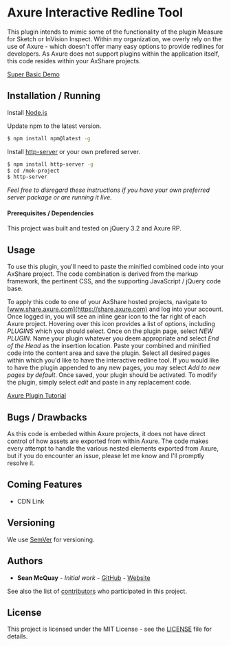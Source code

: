 # Axure Interactive Redline Tool
This plugin intends to mimic some of the functionality of the plugin Measure for Sketch or InVision Inspect. Within my organization, we overly rely on the use of Axure - which doesn't offer many easy options to provide redlines for developers. As Axure does not support plugins within the application itself, this code resides within your AxShare projects. 

[Super Basic Demo](http://71gjur.AxShare.com/#g=1&p=test)

## Installation / Running

Install [Node.js](https://nodejs.org/en/download/)

Update npm to the latest version.

```sh
$ npm install npm@latest -g
```

Install [http-server](https://www.npmjs.com/package/http-server) or your own prefered server.

```sh
$ npm install http-server -g
$ cd /mok-project
$ http-server
```

_Feel free to disregard these instructions if you have your own preferred server package or are running it live._

#### Prerequisites / Dependencies

This project was built and tested on jQuery 3.2 and Axure RP.

## Usage

To use this plugin, you'll need to paste the minified combined code into your AxShare project. The code combination is derived from the markup framework, the pertinent CSS, and the supporting JavaScript / jQuery code base.

To apply this code to one of your AxShare hosted projects, navigate to [www.share.axure.com](https://share.axure.com) and log into your account. Once logged in, you will see an inline gear icon to the far right of each Axure project. Hovering over this icon provides a list of options, including *PLUGINS* which you should select. Once on the plugin page, select *NEW PLUGIN*. Name your plugin whatever you deem appropriate and select *End of the Head* as the insertion location. Paste your combined and minified code into the content area and save the plugin. Select all desired pages within which you'd like to have the interactive redline tool. If you would like to have the plugin appended to any new pages, you may select *Add to new pages by default*. Once saved, your plugin should  be activated. To modify the plugin, simply select *edit* and paste in any replacement code.

[Axure Plugin Tutorial](https://www.axure.com/c/forum/AxShare-general-discussion/9953-create-edit-plugin-AxShare-tutorial.html)

## Bugs / Drawbacks

As this code is embeded within Axure projects, it does not have direct control of how assets are exported from within Axure. The code makes every attempt to handle the various nested elements exported from Axure, but if you do encounter an issue, please let me know and I'll promptly resolve it.

## Coming Features

* CDN Link

## Versioning

We use [SemVer](http://semver.org/) for versioning. 

## Authors

* **Sean McQuay** - *Initial work* - [GitHub](https://github.com/srm985) - [Website](http://www.seanmcquay.com)

See also the list of [contributors](https://github.com/srm985/mok-project/contributors) who participated in this project.

## License

This project is licensed under the MIT License - see the [LICENSE](https://github.com/srm985/axure-redline-tool/blob/master/LICENSE) file for details.